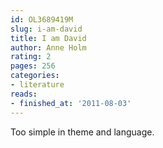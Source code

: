 ```yaml
---
id: OL3689419M
slug: i-am-david
title: I am David
author: Anne Holm
rating: 2
pages: 256
categories:
- literature
reads:
- finished_at: '2011-08-03'
---
```

Too simple in theme and language.
